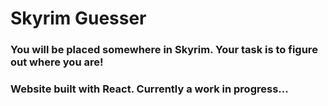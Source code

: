 # Skyrim Guesser
### You will be placed somewhere in Skyrim. Your task is to figure out where you are!
### Website built with React. Currently a work in progress...